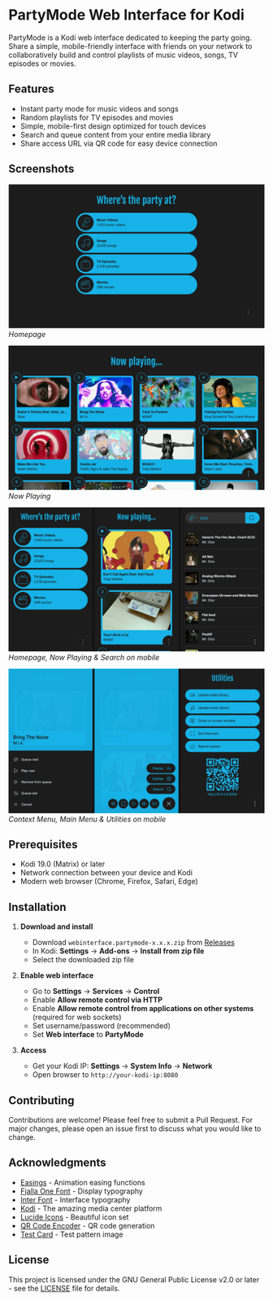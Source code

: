 # PartyMode Web Interface for Kodi

PartyMode is a Kodi web interface dedicated to keeping the party going. Share a simple, mobile-friendly interface with friends on your network to collaboratively build and control playlists of music videos, songs, TV episodes or movies.

## Features

- Instant party mode for music videos and songs
- Random playlists for TV episodes and movies
- Simple, mobile-first design optimized for touch devices
- Search and queue content from your entire media library
- Share access URL via QR code for easy device connection

## Screenshots

![alt text](public/resources/screenshot-1.png "Homepage")
_Homepage_

![alt text](public/resources/screenshot-2.png "Now Playing")
_Now Playing_

![alt text](public/resources/screenshot-3.png "Homepage, Now Playing & Search on mobile")
_Homepage, Now Playing & Search on mobile_

![alt text](public/resources/screenshot-4.png "Context Menu, Main Menu & Utilities on mobile")
_Context Menu, Main Menu & Utilities on mobile_

## Prerequisites

- Kodi 19.0 (Matrix) or later
- Network connection between your device and Kodi
- Modern web browser (Chrome, Firefox, Safari, Edge)

## Installation

1. **Download and install**
   - Download `webinterface.partymode-x.x.x.zip` from [Releases](https://github.com/oddmouse/partymode/releases/latest)
   - In Kodi: **Settings** → **Add-ons** → **Install from zip file**
   - Select the downloaded zip file

2. **Enable web interface**
   - Go to **Settings** → **Services** → **Control**
   - Enable **Allow remote control via HTTP**
   - Enable **Allow remote control from applications on other systems** (required for web sockets)
   - Set username/password (recommended)
   - Set **Web interface** to **PartyMode**

3. **Access**
   - Get your Kodi IP: **Settings** → **System Info** → **Network**
   - Open browser to `http://your-kodi-ip:8080`

## Contributing

Contributions are welcome! Please feel free to submit a Pull Request. For major changes, please open an issue first to discuss what you would like to change.

## Acknowledgments

- [Easings](https://easings.net) - Animation easing functions
- [Fjalla One Font](https://github.com/SorkinType/FjallaOne) - Display typography
- [Inter Font](https://github.com/rsms/inter) - Interface typography
- [Kodi](https://kodi.tv) - The amazing media center platform
- [Lucide Icons](https://lucide.dev) - Beautiful icon set
- [QR Code Encoder](https://github.com/nimiq/qr-creator) - QR code generation
- [Test Card](https://en.wikipedia.org/wiki/Test_card) - Test pattern image

## License

This project is licensed under the GNU General Public License v2.0 or later - see the [LICENSE](public/LICENSE.txt) file for details.